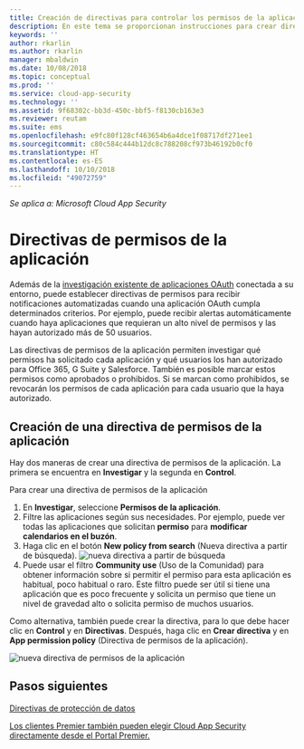 ```yaml
---
title: Creación de directivas para controlar los permisos de la aplicación en Cloud App Security | Microsoft Docs
description: En este tema se proporcionan instrucciones para crear directivas de permisos de la aplicación y trabajar con ellas en Microsoft Cloud App Security.
keywords: ''
author: rkarlin
ms.author: rkarlin
manager: mbaldwin
ms.date: 10/08/2018
ms.topic: conceptual
ms.prod: ''
ms.service: cloud-app-security
ms.technology: ''
ms.assetid: 9f68302c-bb3d-450c-bbf5-f8130cb163e3
ms.reviewer: reutam
ms.suite: ems
ms.openlocfilehash: e9fc80f128cf463654b6a4dce1f08717df271ee1
ms.sourcegitcommit: c80c584c444b12dc8c788208cf973b46192b0cf0
ms.translationtype: HT
ms.contentlocale: es-ES
ms.lasthandoff: 10/10/2018
ms.locfileid: "49072759"
---
```

*Se aplica a: Microsoft Cloud App Security*


# <a name="app-permission-policies"></a>Directivas de permisos de la aplicación

Además de la [investigación existente de aplicaciones OAuth](manage-app-permissions.md) conectada a su entorno, puede establecer directivas de permisos para recibir notificaciones automatizadas cuando una aplicación OAuth cumpla determinados criterios. Por ejemplo, puede recibir alertas automáticamente cuando haya aplicaciones que requieran un alto nivel de permisos y las hayan autorizado más de 50 usuarios. 

Las directivas de permisos de la aplicación permiten investigar qué permisos ha solicitado cada aplicación y qué usuarios los han autorizado para Office 365, G Suite y Salesforce. También es posible marcar estos permisos como aprobados o prohibidos. Si se marcan como prohibidos, se revocarán los permisos de cada aplicación para cada usuario que la haya autorizado. 

## <a name="create-a-new-app-permission-policy"></a>Creación de una directiva de permisos de la aplicación
Hay dos maneras de crear una directiva de permisos de la aplicación. La primera se encuentra en **Investigar** y la segunda en **Control**. 

Para crear una directiva de permisos de la aplicación

1. En **Investigar**, seleccione **Permisos de la aplicación**.
2. Filtre las aplicaciones según sus necesidades. Por ejemplo, puede ver todas las aplicaciones que solicitan **permiso** para **modificar calendarios en el buzón**.
3. Haga clic en el botón **New policy from search** (Nueva directiva a partir de búsqueda). 
    ![nueva directiva a partir de búsqueda](./media/app-permissions-filter.png)
4. Puede usar el filtro **Community use** (Uso de la Comunidad) para obtener información sobre si permitir el permiso para esta aplicación es habitual, poco habitual o raro. Este filtro puede ser útil si tiene una aplicación que es poco frecuente y solicita un permiso que tiene un nivel de gravedad alto o solicita permiso de muchos usuarios. 

Como alternativa, también puede crear la directiva, para lo que debe hacer clic en **Control** y en **Directivas**. Después, haga clic en **Crear directiva** y en **App permission policy** (Directiva de permisos de la aplicación).

  
   ![nueva directiva de permisos de la aplicación](./media/app-permissions-policy.png)



  ## <a name="next-steps"></a>Pasos siguientes 
  [Directivas de protección de datos](data-protection-policies.md)   

[Los clientes Premier también pueden elegir Cloud App Security directamente desde el Portal Premier.](https://premier.microsoft.com/)  
  
  